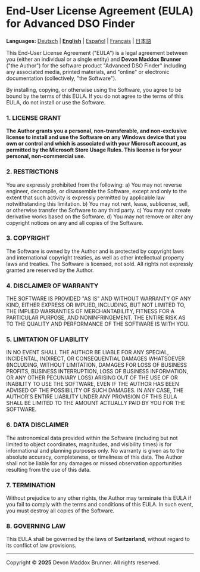 # End-User License Agreement (EULA) for Advanced DSO Finder

**Languages:** [Deutsch](EULA.de.md) | [**English**](EULA.en.md) | [Español](EULA.es.md) | [Français](EULA.fr.md) | [日本語](EULA.ja.md)

This End-User License Agreement ("EULA") is a legal agreement between you (either an individual or a single entity) and **Devon Maddox Brunner** ("the Author") for the software product "Advanced DSO Finder" including any associated media, printed materials, and "online" or electronic documentation (collectively, "the Software").

By installing, copying, or otherwise using the Software, you agree to be bound by the terms of this EULA. If you do not agree to the terms of this EULA, do not install or use the Software.

### 1. LICENSE GRANT
**The Author grants you a personal, non-transferable, and non-exclusive license to install and use the Software on any Windows device that you own or control and which is associated with your Microsoft account, as permitted by the Microsoft Store Usage Rules. This license is for your personal, non-commercial use.**

### 2. RESTRICTIONS
You are expressly prohibited from the following:
a) You may not reverse engineer, decompile, or disassemble the Software, except and only to the extent that such activity is expressly permitted by applicable law notwithstanding this limitation.
b) You may not rent, lease, sublicense, sell, or otherwise transfer the Software to any third party.
c) You may not create derivative works based on the Software.
d) You may not remove or alter any copyright notices on any and all copies of the Software.

### 3. COPYRIGHT
The Software is owned by the Author and is protected by copyright laws and international copyright treaties, as well as other intellectual property laws and treaties. The Software is licensed, not sold. All rights not expressly granted are reserved by the Author.

### 4. DISCLAIMER OF WARRANTY
THE SOFTWARE IS PROVIDED "AS IS" AND WITHOUT WARRANTY OF ANY KIND, EITHER EXPRESS OR IMPLIED, INCLUDING, BUT NOT LIMITED TO, THE IMPLIED WARRANTIES OF MERCHANTABILITY, FITNESS FOR A PARTICULAR PURPOSE, AND NONINFRINGEMENT. THE ENTIRE RISK AS TO THE QUALITY AND PERFORMANCE OF THE SOFTWARE IS WITH YOU.

### 5. LIMITATION OF LIABILITY
IN NO EVENT SHALL THE AUTHOR BE LIABLE FOR ANY SPECIAL, INCIDENTAL, INDIRECT, OR CONSEQUENTIAL DAMAGES WHATSOEVER (INCLUDING, WITHOUT LIMITATION, DAMAGES FOR LOSS OF BUSINESS PROFITS, BUSINESS INTERRUPTION, LOSS OF BUSINESS INFORMATION, OR ANY OTHER PECUNIARY LOSS) ARISING OUT OF THE USE OF OR INABILITY TO USE THE SOFTWARE, EVEN IF THE AUTHOR HAS BEEN ADVISED OF THE POSSIBILITY OF SUCH DAMAGES. IN ANY CASE, THE AUTHOR'S ENTIRE LIABILITY UNDER ANY PROVISION OF THIS EULA SHALL BE LIMITED TO THE AMOUNT ACTUALLY PAID BY YOU FOR THE SOFTWARE.

### 6. DATA DISCLAIMER
The astronomical data provided within the Software (including but not limited to object coordinates, magnitudes, and visibility times) is for informational and planning purposes only. No warranty is given as to the absolute accuracy, completeness, or timeliness of this data. The Author shall not be liable for any damages or missed observation opportunities resulting from the use of this data.

### 7. TERMINATION
Without prejudice to any other rights, the Author may terminate this EULA if you fail to comply with the terms and conditions of this EULA. In such event, you must destroy all copies of the Software.

### 8. GOVERNING LAW
This EULA shall be governed by the laws of **Switzerland**, without regard to its conflict of law provisions.

---
Copyright © **2025** Devon Maddox Brunner. All rights reserved.
